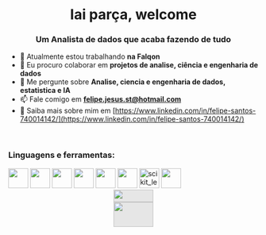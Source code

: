 <h1 align="center">Iai parça, welcome</h1>
<h3 align="center">Um Analista de dados que acaba fazendo de tudo</h3>



- 🔭 Atualmente estou trabalhando **na Falqon**
- 👯 Eu procuro colaborar em **projetos de analise, ciência e engenharia de dados**
- 💬 Me pergunte sobre **Analise, ciencia e engenharia de dados, estatistica e IA**
- 📫 Fale comigo em **felipe.jesus.st@hotmail.com**
- 📄 Saiba mais sobre mim em [https://www.linkedin.com/in/felipe-santos-740014142/](https://www.linkedin.com/in/felipe-santos-740014142/)


<link rel = "stylesheet" href = "https://cdn.jsdelivr.net/gh/devicons/devicon@v2.14.0/devicon.min.css">
<div style="display: inline_block"><br>
<h3 align="left">Linguagens e ferramentas:</h3>
<p align="left"> 
<img src = "https://cdn.jsdelivr.net/gh/devicons/devicon/icons/pandas/pandas-original.svg" width="40" height="40"/>
<img src="https://cdn.jsdelivr.net/gh/devicons/devicon/icons/numpy/numpy-original.svg" width="40" height="40"/>
<img src="https://cdn.jsdelivr.net/gh/devicons/devicon/icons/jupyter/jupyter-original-wordmark.svg" width="40" height="40"/>
<img src="https://cdn.jsdelivr.net/gh/devicons/devicon/icons/python/python-original.svg"  width="40" height="40"/>
<img src="https://cdn.jsdelivr.net/gh/devicons/devicon/icons/mysql/mysql-original-wordmark.svg" width="40" height="40"/>
<img src="https://cdn.jsdelivr.net/gh/devicons/devicon/icons/mongodb/mongodb-original-wordmark.svg" width="40" height="40"/>
<img src="https://upload.wikimedia.org/wikipedia/commons/0/05/Scikit_learn_logo_small.svg" alt="scikit_learn" width="40" height="40"/>
<img src="https://cdn.jsdelivr.net/gh/devicons/devicon/icons/flask/flask-original-wordmark.svg" width="40" height="40"/>
<img style="display: block;-webkit-user-select: none;margin: auto;cursor: zoom-in;background-color: hsl(0, 0%, 90%);transition: background-color 300ms;" src="https://www.qlik.com/us/-/media/images/qlik/global/qlik-logo-2x.png?rev=1167e952ae934867bc9ee7f3d4952e1f" width="80" height="25">
<img style="display: block;-webkit-user-select: none;margin: auto;cursor: zoom-in;background-color: hsl(0, 0%, 90%);transition: background-color 300ms;" src="https://indiciatraining.com/wp-content/uploads/2019/10/power-bi_logo_transparent.png" width="80" height="50">
</div>
  

